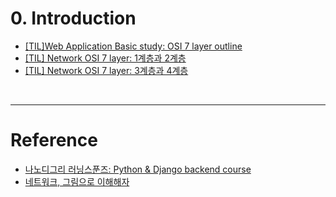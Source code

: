 
# 0. Introduction

- [[TIL]Web Application Basic study: OSI 7 layer outline](https://jeha00.github.io/post/network/osi_7_layer/0_outline/)
- [[TIL] Network OSI 7 layer: 1계층과 2계층]()
- [[TIL] Network OSI 7 layer: 3계층과 4계층]()


&nbsp;

---
# Reference

- [나노디그리 러닝스푼즈: Python & Django backend course](https://learningspoons.com/course/detail/django-backend/)  
- [네트워크, 그림으로 이해해자](https://www.inflearn.com/course/%EB%84%A4%ED%8A%B8%EC%9B%8C%ED%81%AC-%EA%B7%B8%EB%A6%BC-%EC%9D%B4%ED%95%B4/dashboard)  
